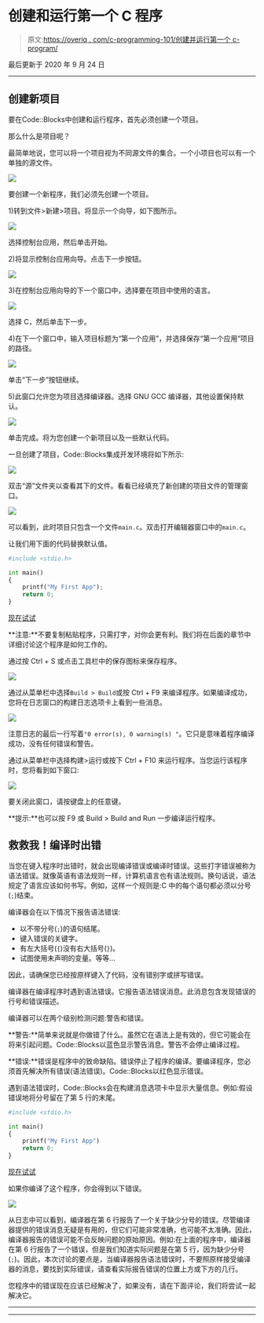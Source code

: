 # 创建和运行第一个 C 程序

> 原文:[https://overiq . com/c-programming-101/创建并运行第一个 c-program/](https://overiq.com/c-programming-101/creating-and-running-the-first-c-program/)

最后更新于 2020 年 9 月 24 日

* * *

## 创建新项目

要在Code::Blocks中创建和运行程序，首先必须创建一个项目。

那么什么是项目呢？

最简单地说，您可以将一个项目视为不同源文件的集合。一个小项目也可以有一个单独的源文件。

![](img/0d14df650f41a7dc2fb171ea870bed67.png)

要创建一个新程序，我们必须先创建一个项目。

1)转到文件>新建>项目。将显示一个向导，如下图所示。

![](img/8918a1dbf85a6b9898a8ed3613d5ef39.png)

选择控制台应用，然后单击开始。

2)将显示控制台应用向导。点击下一步按钮。

![](img/69848345e30d6315cae9217e5da617a7.png)

3)在控制台应用向导的下一个窗口中，选择要在项目中使用的语言。

![](img/eaa194d329390b2eae0f60c472d3a678.png)

选择 C，然后单击下一步。

4)在下一个窗口中，输入项目标题为“第一个应用”，并选择保存“第一个应用”项目的路径。

![](img/1316f9cbbcf14f8dae70608d5c5a9f6d.png)

单击“下一步”按钮继续。

5)此窗口允许您为项目选择编译器。选择 GNU GCC 编译器，其他设置保持默认。

![](img/d14b63ac0a24cfeaff0726494b2ae8b7.png)

单击完成。将为您创建一个新项目以及一些默认代码。

一旦创建了项目，Code::Blocks集成开发环境将如下所示:

![](img/222e519471f3cd6a80b3a228b8f72451.png)

双击“源”文件夹以查看其下的文件。看看已经填充了新创建的项目文件的管理窗口。

![](img/eae07443d3a9765261b71d8ff389795b.png)

可以看到，此时项目只包含一个文件`main.c`。双击打开编辑器窗口中的`main.c`。

让我们用下面的代码替换默认值。

```py
#include <stdio.h>

int main()
{
    printf("My First App");
    return 0;
}

```

[现在试试](https://overiq.com/c-online-compiler/PYl/)

**注意:**不要复制粘贴程序，只需打字，对你会更有利。我们将在后面的章节中详细讨论这个程序是如何工作的。

通过按 Ctrl + S 或点击工具栏中的保存图标来保存程序。

![](img/843096b461c351011094cf5684e6c2d9.png)

通过从菜单栏中选择`Build > Build`或按 Ctrl + F9 来编译程序。如果编译成功，您将在日志窗口的构建日志选项卡上看到一些消息。

![](img/28b3fb0971cde3a9d7a63d03b5eb7798.png)

注意日志的最后一行写着`"0 error(s), 0 warning(s) "`。它只是意味着程序编译成功，没有任何错误和警告。

通过从菜单栏中选择构建>运行或按下 Ctrl + F10 来运行程序。当您运行该程序时，您将看到如下窗口:

![](img/1548a811a52e16d1a00f3e67068dcf87.png)

要关闭此窗口，请按键盘上的任意键。

**提示:**也可以按 F9 或 Build > Build and Run 一步编译运行程序。

## 救救我！编译时出错

当您在键入程序时出错时，就会出现编译错误或编译时错误。这些打字错误被称为语法错误。就像英语有语法规则一样，计算机语言也有语法规则。换句话说，语法规定了语言应该如何书写。例如，这样一个规则是:C 中的每个语句都必须以分号(`;`)结束。

编译器会在以下情况下报告语法错误:

*   以不带分号(`;`)的语句结尾。
*   键入错误的关键字。
*   有左大括号(`{`)没有右大括号(`}`)。
*   试图使用未声明的变量。等等...

因此，请确保您已经按原样键入了代码，没有错别字或拼写错误。

编译器在编译程序时遇到语法错误。它报告语法错误消息。此消息包含发现错误的行号和错误描述。

编译器可以在两个级别检测问题:警告和错误。

**警告:**简单来说就是你做错了什么。虽然它在语法上是有效的，但它可能会在将来引起问题。Code::Blocks以蓝色显示警告消息。警告不会停止编译过程。

**错误:**错误是程序中的致命缺陷。错误停止了程序的编译。要编译程序，您必须首先解决所有错误(语法错误)。Code::Blocks以红色显示错误。

遇到语法错误时，Code::Blocks会在构建消息选项卡中显示大量信息。例如:假设错误地将分号留在了第 5 行的末尾。

```py
#include <stdio.h>

int main()
{
    printf("My First App")
    return 0;
}

```

[现在试试](https://overiq.com/c-online-compiler/PYl/)

如果你编译了这个程序，你会得到以下错误。

![](img/ae3661ae3f087953ba422022c7e7256f.png)

从日志中可以看到，编译器在第 6 行报告了一个关于缺少分号的错误。尽管编译器提供的错误消息无疑是有用的，但它们可能非常准确，也可能不太准确。因此，编译器报告的错误可能不会反映问题的原始原因。例如:在上面的程序中，编译器在第 6 行报告了一个错误，但是我们知道实际问题是在第 5 行，因为缺少分号(`;`)。因此，本次讨论的要点是，当编译器报告语法错误时，不要照原样接受编译器的消息，要找到实际错误，请查看实际报告错误的位置上方或下方的几行。

您程序中的错误现在应该已经解决了，如果没有，请在下面评论，我们将尝试一起解决它。

* * *

* * *